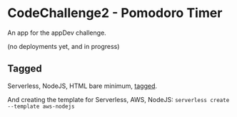 # CodeChallenge2 - Pomodoro Timer

An app for the appDev challenge.

(no deployments yet, and in progress)

## Tagged

Serverless, NodeJS, HTML bare minimum, [tagged](https://github.com/yamori/challenge2_pomodoroTimer/releases/tag/v0.1_serverless_nodeJS_html).

And creating the template for Serverless, AWS, NodeJS: `serverless create --template aws-nodejs`